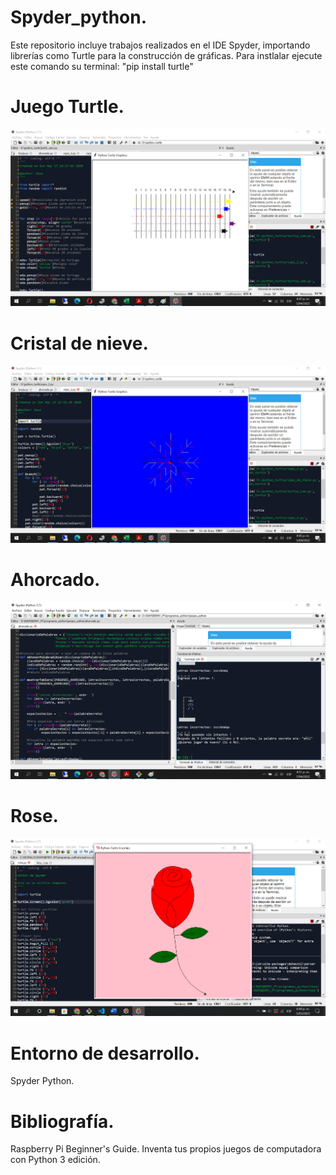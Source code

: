 # Spyder_python.
Este repositorio incluye trabajos realizados en el IDE Spyder,
importando librerías como Turtle para la construcción de gráficas.
Para instlalar ejecute este comando su terminal:
"pip install turtle"

# Juego Turtle.
![Image text](https://github.com/jogonzalez90/Spyder_python/blob/main/turtle_2.png)

# Cristal de nieve.
![Image text](https://github.com/jogonzalez90/Spyder_python/blob/main/turtle.png)

# Ahorcado.
![Image text](https://github.com/jogonzalez90/Spyder_python/blob/main/ahorcado_2.png)

# Rose.
![Image text]( https://github.com/jogonzalez90/Spyder_python/blob/main/rose.png)

# Entorno de desarrollo.
Spyder Python.

# Bibliografía.
Raspberry Pi Beginner's Guide.
Inventa tus propios juegos de computadora 
con Python 3 edición.
